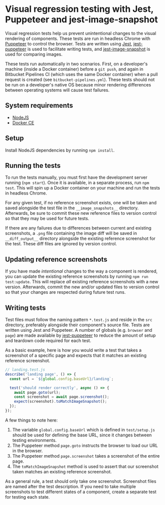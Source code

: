 # Visual regression testing with Jest, Puppeteer and jest-image-snapshot

Visual regression tests help us prevent unintentional changes to the visual rendering of components. These tests are run in headless Chrome with [Puppeteer](https://pptr.dev/) to control the browser. Tests are written using [Jest](https://jestjs.io/docs/en/getting-started), [jest-puppeteer](https://github.com/smooth-code/jest-puppeteer) is used to facilitate writing tests, and [jest-image-snapshot](https://github.com/americanexpress/jest-image-snapshot) is used for comparing images.

These tests run automatically in two scenarios. First, on a developer's machine (inside a Docker container) before a `git push`, and again in Bitbucket Pipelines CI (which uses the same Docker container) when a pull request is created (see `bitbucket-pipelines.yml`). These tests should not be run on a developer's native OS because minor rendering differences between operating systems will cause test failures.

## System requirements

- [NodeJS](https://nodejs.org/en/)
- [Docker CE](https://docs.docker.com/v17.12/install/)

## Setup

Install NodeJS dependencies by running `npm install`.

## Running the tests

To run the tests manually, you must first have the development server running (`npm start`). Once it is available, in a separate process, run `npm test`. This will spin up a Docker container on your machine and run the tests in headless Chrome.

For any given test, if no reference screenshot exists, one will be taken and saved alongside the test file in the `__image_snapshots__` directory. Afterwards, be sure to commit these new reference files to version control so that they may be used for future tests.

If there are any failures due to differences between current and existing screenshots, a `.png` file containing the image diff will be saved in `__diff_output__` directory alongside the existing reference screenshot for the test. These diff files are ignored by version control.

## Updating reference screenshots

If you have made _intentional_ changes to the way a component is rendered, you can update the existing reference screenshots by running `npm run test:update`. This will replace _all_ existing reference screenshots with a new version. Afterwards, commit the new and/or updated files to version control so that your changes are respected during future test runs.

## Writing tests

Test files must follow the naming pattern `*.test.js` and reside in the `src` directory, preferably alongside their component's source file. Tests are written using Jest and Puppeteer. A number of globals (e.g. `browser` and `page`) are made available by [jest-puppeteer](https://github.com/smooth-code/jest-puppeteer#api) to reduce the amount of setup and teardown code required for each test.

As a basic example, here is how you would write a test that takes a screenshot of a specific page and expects that it matches an existing reference screenshot.

```js
// landing.test.js
describe('landing page', () => {
  const url = `${global.config.baseUrl}/landing`;

  test('should render correctly', async () => {
    await page.goto(url);
    const screenshot = await page.screenshot();
    expect(screenshot).toMatchImageSnapshot();
  });
});
```

A few things to note here:

1. The variable `global.config.baseUrl` which is defined in `test/setup.js` should be used for defining the base URL, since it changes between testing environments.
1. The Puppeteer method `page.goto` instructs the browser to load our URL in the browser.
1. The Puppeteer method `page.screenshot` takes a screenshot of the entire page.
1. The `toMatchImageSnapshot` method is used to assert that our screenshot taken matches an existing reference screenshot.

As a general rule, a test should only take one screenshot. Screenshot files are named after the test description. If you need to take multiple screenshots to test different states of a component, create a separate test for testing each state.
